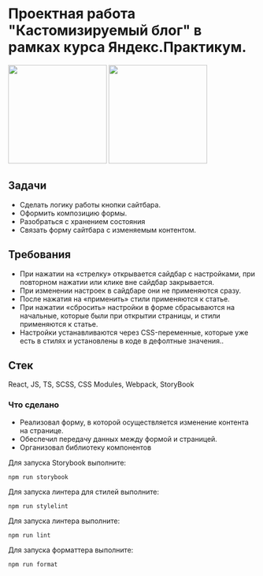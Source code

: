 
# Проектная работа "Кастомизируемый блог" в рамках курса Яндекс.Практикум.

<img src="https://github.com/user-attachments/assets/823a094f-aa14-4085-bf0e-0837b7064986" height="200px" width="auto"/>
<img src="https://github.com/user-attachments/assets/d16a42dd-f312-415c-a8ff-9690a931fa48" height="200px" width="auto"/>

## Задачи

- Сделать логику работы кнопки сайтбара.
- Оформить композицию формы.
- Разобраться с хранением состояния
- Связать форму сайтбара с изменяемым контентом.

## Требования

- При нажатии на «стрелку» открывается сайдбар с настройками, при повторном нажатии или клике вне сайдбар закрывается.
- При изменении настроек в сайдбаре они не применяются сразу.
- После нажатия на «применить» стили применяются к статье.
- При нажатии «сбросить» настройки в форме сбрасываются на начальные, которые были при открытии страницы, и стили применяются к статье.
- Настройки устанавливаются через CSS-переменные, которые уже есть в стилях и установлены в коде в дефолтные значения..

## Стек

React, JS, TS, SCSS, CSS Modules, Webpack, StoryBook

### Что сделано
- Реализовал форму, в которой осуществляется изменение контента на странице.
- Обеспечил передачу данных между формой и страницей.
- Организовал библиотеку компонентов

Для запуска Storybook выполните:

```
npm run storybook
```

Для запуска линтера для стилей выполните:

```
npm run stylelint
```

Для запуска линтера выполните:

```
npm run lint
```

Для запуска форматтера выполните:

```
npm run format
```

